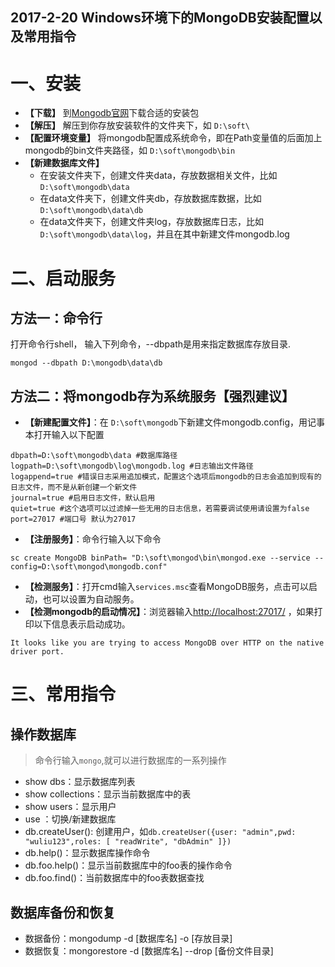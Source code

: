 ## 2017-2-20 Windows环境下的MongoDB安装配置以及常用指令


# 一、安装
* **【下载】** 到[Mongodb官网](http://www.mongodb.org/downloads)下载合适的安装包
* **【解压】** 解压到你存放安装软件的文件夹下，如 `D:\soft\`
* **【配置环境变量】** 将mongodb配置成系统命令，即在Path变量值的后面加上mongodb的bin文件夹路径，如 `D:\soft\mongodb\bin`
* **【新建数据库文件】**
	* 在安装文件夹下，创建文件夹data，存放数据相关文件，比如 `D:\soft\mongodb\data`
	* 在data文件夹下，创建文件夹db，存放数据库数据，比如 `D:\soft\mongodb\data\db`
	* 在data文件夹下，创建文件夹log，存放数据库日志，比如 `D:\soft\mongodb\data\log`，并且在其中新建文件mongodb.log


# 二、启动服务
## 方法一：命令行
打开命令行shell， 输入下列命令，--dbpath是用来指定数据库存放目录.
```
mongod --dbpath D:\mongodb\data\db
```
## 方法二：将mongodb存为系统服务【强烈建议】
* **【新建配置文件】**：在 `D:\soft\mongodb`下新建文件mongodb.config，用记事本打开输入以下配置
```
dbpath=D:\soft\mongodb\data #数据库路径
logpath=D:\soft\mongodb\log\mongodb.log #日志输出文件路径
logappend=true #错误日志采用追加模式，配置这个选项后mongodb的日志会追加到现有的日志文件，而不是从新创建一个新文件
journal=true #启用日志文件，默认启用
quiet=true #这个选项可以过滤掉一些无用的日志信息，若需要调试使用请设置为false
port=27017 #端口号 默认为27017
```
* **【注册服务】**：命令行输入以下命令
```
sc create MongoDB binPath= "D:\soft\mongod\bin\mongod.exe --service --config=D:\soft\mongod\mongodb.conf"
```
* **【检测服务】**：打开cmd输入`services.msc`查看MongoDB服务，点击可以启动，也可以设置为自动服务。
* **【检测mongodb的启动情况】**：浏览器输入[http://localhost:27017/](http://localhost:27017/) ，如果打印以下信息表示启动成功。
```
It looks like you are trying to access MongoDB over HTTP on the native driver port.
```
# 三、常用指令


## 操作数据库
> 命令行输入`mongo`,就可以进行数据库的一系列操作


* show dbs：显示数据库列表 
* show collections：显示当前数据库中的表
* show users：显示用户
* use <db name>：切换/新建数据库
* db.createUser(): 创建用户，如`db.createUser({user: "admin",pwd: "wuliu123",roles: [ "readWrite", "dbAdmin" ]})`
* db.help()：显示数据库操作命令
* db.foo.help()：显示当前数据库中的foo表的操作命令
* db.foo.find()：当前数据库中的foo表数据查找


## 数据库备份和恢复
* 数据备份：mongodump -d [数据库名] -o [存放目录]
* 数据恢复：mongorestore -d [数据库名] --drop [备份文件目录]
